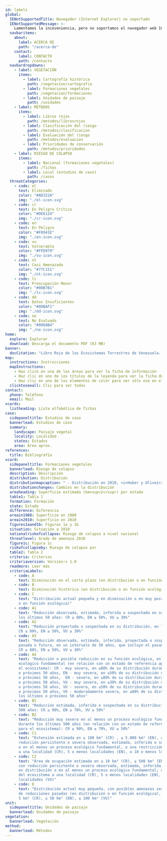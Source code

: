 ```yaml
---
id: labels
global:
  IENotSupportedTitle: Navegador (Internet Explorer) no soportado
  IENotSupportedMessage: >-
    Lamentamos la incoveniencia, pero no soportamos el navegador web Internet Explorer en esta página web. Para una mejor experiencia, recomendamos utilizar Chrome, Firefox, Safari o Edge.
  navbaritems:
    about:
      label: ACERCA DE
      path: "/acerca-de"
    contact:
      label: CONTACTO
      path: /contacto
  navbardropdowns:
    - label: VEGETACIÓN
      items:
        - label: Cartografía histórica
          path: /vegetacion/cartografia
        - label: Formaciones vegetales
          path: /vegetacion/formaciones
        - label: Unidades de paisaje
          path: /unidades
    - label: MÉTODOS
      items:
        - label: Libros rojos
          path: /metodos/librosrojos
        - label: Clasificación del riesgo
          path: /metodos/clasificacion
        - label: Evaluación del riesgo
          path: /metodos/evaluacion
        - label: Prioridades de conservación
          path: /metodos/prioridades
    - label: RIESGO DE COLAPSO
      items:
        - label: Nacional (formaciones vegetales)
          path: /fichas
        - label: Local (estudios de caso)
          path: /casos
  threatCategories:
    - code: el
      text: Eliminado
      color: "#AD322A"
      img: "./el-icon.svg"
    - code: cr
      text: En Peligro Crítico
      color: "#DE6124"
      img: "./cr-icon.svg"
    - code: en
      text: En Peligro
      color: "#F8941E"
      img: "./en-icon.svg"
    - code: vu
      text: Vulnerable
      color: "#FFD979"
      img: "./vu-icon.svg"
    - code: nt
      text: Casi Amenazado
      color: "#77C151"
      img: "./nt-icon.svg"
    - code: lc
      text: Preocupación Menor
      color: "#00B7B1"
      img: "./lc-icon.svg"
    - code: dd
      text: Datos Insuficientes
      color: "#00BAF1"
      img: "./dd-icon.svg"
    - code: ne
      text: No Evaluado
      color: "#0068B4"
      img: "./ne-icon.svg"
home:
  explore: Explorar
  download: Descarga el documento PDF (63 MB)
banner:
  docCitation: "Libro Rojo de los Ecosistemas Terrestres de Venezuela. Provita, Shell Venezuela, Lenovo (Venezuela). Caracas: Venezuela."
map:
  instructions: Instrucciones
  mapInstructions:
    - Haz click en una de las áreas para ver la ficha de información
    - Haz clic en uno de los títulos de la leyenda para ver la ficha de información
    - Haz clic en uno de los elementos de color para ver sólo ese en el mapa
  clicktoseeall: Clic para ver todas
contact:
  phone: Teléfono
  email: Mail
vcards:
  listheading: Lista alfabética de fichas
case:
  sidepaneltitle: Estudios de caso
  bannerlead: Estudios de caso
  summary:
    landscape: Paisaje vegetal
    locality: Localidad
    states: Estados
    area: Área aprox.
references:
  title: Bibliografía
vcard:
  sidepaneltitle: Formaciones vegetales
  bannerlead: Riesgo de colapso
  description: Descripción
  distribution: Distribución
  distributionmapcaption: " - Distribución en 2010, <i>Huber y Oliveira-Miranda (2010)</i>"
  distributionchanges: Cambios en la distribución
  areaheading: Superficie estimada (km<sup>2</sup>) por estado
  table1: Tabla 1
  formation: Formación
  state: Estado
  difference: Diferencia
  areain1988: Superficie en 1988
  areain2010: Superficie en 2010
  figures1aand1b: Figuras 1a y 1b
  situation: Situación a 2010
  nationalriskofcollapse: Riesgo de colapso a nivel nacional
  threatlevel: Grado de amenaza 2010
  figure1c: Figura 1c
  riskofcollapseby: Riesgo de colapso por
  table2: Tabla 2
  criteria: Criterios
  criteriaversion: Versión:v 1.0
  readmore: Leer más
  criteriaLabels:
    - code: A
      text: Disminución en el corto plazo (en distribución o en función ecológica)
    - code: B
      text: Disminución histórica (en distribución o en función ecológica)
    - code: C
      text: "Distribución actual pequeña y en disminución o en muy pocas localidades (en distribución
      o en función ecológica)"
    - code: A1
      text: "Reducción observada, estimada, inferida o sospechada en su distribución, durante
      los últimos 50 años: CR ≥ 80%, EN ≥ 50%, VU ≥ 30%"
    - code: A2
      text: "Reducción proyectada o sospechada en su distribución, en los próximos 50 años:
      CR ≥ 80%, EN ≥ 50%, VU ≥ 30%"
    - code: A3
      text: "Reducción observada, estimada, inferida, proyectada o sospechada en su distribución
      pasada o futura, en un intervalo de 50 años, que incluye el pasado y el futuro:
      CR ≥ 80%, EN ≥ 50%, VU ≥ 30%"
    - code: A4
      text: "Reducción o posible reducción en su función ecológica, en al menos un proceso
      ecológico fundamental (en relación con un estado de referencia apropiado para
      el ecosistema): CR - muy severa, en ≥80% de su distribución durante los últimos
      o próximos 50 años, EN - muy severa, en ≥50% de su distribución durante los últimos
      o próximos 50 años,  EN - severa, en ≥80% de su distribución durante los últimos
      o próximos 50 años, VU - muy severa, en ≥30% de su distribución durante los últimos
      o próximos 50 años, VU - severa, en ≥50% de su distribución durante los últimos
      o próximos 50 años, VU - moderadamente severa, en ≥80% de su distribución durante
      los últimos o próximos 50 años"
    - code: B1
      text: "Reducción estimada, inferida o sospechada en su distribución durante los últimos
      500 años: CR ≥ 90%, EN ≥ 70%, VU ≥ 50%"
    - code: B2
      text: "Reducción muy severa en al menos un proceso ecológico fundamental de su distribución,
      durante los últimos 500 años (en relación con un estado de referencia apropiado
      para el ecosistema): CR ≥ 90%, EN ≥ 70%, VU ≥ 50%"
    - code: C1
      text: "Extensión estimada en ≤ 100 km² (CR) , ≤ 5.000 km² (EN), ≤ 20.000 km² (VU) con
      reducción persistente o severa observada, estimada, inferida o sospechada en distribución
      o en al menos un proceso ecológico fundamental, o una restricción del ecosistema
      a una localidad (CR), 5 o menos localidades (EN), o 10 o menos localidades (VU)"
    - code: C2
      text: "Área de ocupación estimada en ≤ 10 km² (CR), ≤ 500 km² (EN), o ≤ 2.000 km² (VU)
      con reducción persistente o severa observada, estimada, inferida o sospechada
      en distribución o en al menos un proceso ecológico fundamental; o una restricción
      del ecosistema a una localidad (CR), 5 o menos localidades (EN), o 10 o menos
      localidades (VU)"
    - code: D
      text: "Distribución actual muy pequeña, con posibles amenazas serias, con o sin evidencia
      de reducciones pasadas (en distribución o en función ecológica), estimada en ≤
      5 km² (CR), ≤ 50 km² (EN), ≤ 100 km² (VU)"
unit:
  sidepaneltitle: Unidades de paisaje
  bannerlead: Unidades de paisaje
vegetation:
  bannerlead: Vegetación
method:
  bannerlead: Métodos
---
```

